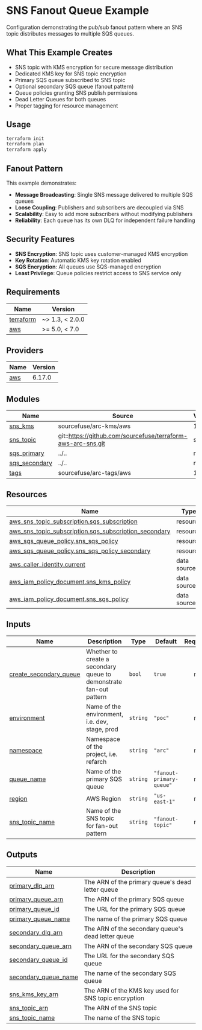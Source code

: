 # SNS Fanout Queue Example

Configuration demonstrating the pub/sub fanout pattern where an SNS topic distributes messages to multiple SQS queues.

## What This Example Creates

- SNS topic with KMS encryption for secure message distribution
- Dedicated KMS key for SNS topic encryption
- Primary SQS queue subscribed to SNS topic
- Optional secondary SQS queue (fanout pattern)
- Queue policies granting SNS publish permissions
- Dead Letter Queues for both queues
- Proper tagging for resource management

## Usage

```bash
terraform init
terraform plan
terraform apply
```

## Fanout Pattern

This example demonstrates:
- **Message Broadcasting**: Single SNS message delivered to multiple SQS queues
- **Loose Coupling**: Publishers and subscribers are decoupled via SNS
- **Scalability**: Easy to add more subscribers without modifying publishers
- **Reliability**: Each queue has its own DLQ for independent failure handling

## Security Features

- **SNS Encryption**: SNS topic uses customer-managed KMS encryption
- **Key Rotation**: Automatic KMS key rotation enabled
- **SQS Encryption**: All queues use SQS-managed encryption
- **Least Privilege**: Queue policies restrict access to SNS service only

<!-- BEGINNING OF PRE-COMMIT-TERRAFORM DOCS HOOK -->
## Requirements

| Name | Version |
|------|---------|
| <a name="requirement_terraform"></a> [terraform](#requirement\_terraform) | ~> 1.3, < 2.0.0 |
| <a name="requirement_aws"></a> [aws](#requirement\_aws) | >= 5.0, < 7.0 |

## Providers

| Name | Version |
|------|---------|
| <a name="provider_aws"></a> [aws](#provider\_aws) | 6.17.0 |

## Modules

| Name | Source | Version |
|------|--------|---------|
| <a name="module_sns_kms"></a> [sns\_kms](#module\_sns\_kms) | sourcefuse/arc-kms/aws | 1.0.11 |
| <a name="module_sns_topic"></a> [sns\_topic](#module\_sns\_topic) | git::https://github.com/sourcefuse/terraform-aws-arc-sns.git | sns |
| <a name="module_sqs_primary"></a> [sqs\_primary](#module\_sqs\_primary) | ../.. | n/a |
| <a name="module_sqs_secondary"></a> [sqs\_secondary](#module\_sqs\_secondary) | ../.. | n/a |
| <a name="module_tags"></a> [tags](#module\_tags) | sourcefuse/arc-tags/aws | 1.2.3 |

## Resources

| Name | Type |
|------|------|
| [aws_sns_topic_subscription.sqs_subscription](https://registry.terraform.io/providers/hashicorp/aws/latest/docs/resources/sns_topic_subscription) | resource |
| [aws_sns_topic_subscription.sqs_subscription_secondary](https://registry.terraform.io/providers/hashicorp/aws/latest/docs/resources/sns_topic_subscription) | resource |
| [aws_sqs_queue_policy.sns_sqs_policy](https://registry.terraform.io/providers/hashicorp/aws/latest/docs/resources/sqs_queue_policy) | resource |
| [aws_sqs_queue_policy.sns_sqs_policy_secondary](https://registry.terraform.io/providers/hashicorp/aws/latest/docs/resources/sqs_queue_policy) | resource |
| [aws_caller_identity.current](https://registry.terraform.io/providers/hashicorp/aws/latest/docs/data-sources/caller_identity) | data source |
| [aws_iam_policy_document.sns_kms_policy](https://registry.terraform.io/providers/hashicorp/aws/latest/docs/data-sources/iam_policy_document) | data source |
| [aws_iam_policy_document.sns_sqs_policy](https://registry.terraform.io/providers/hashicorp/aws/latest/docs/data-sources/iam_policy_document) | data source |

## Inputs

| Name | Description | Type | Default | Required |
|------|-------------|------|---------|:--------:|
| <a name="input_create_secondary_queue"></a> [create\_secondary\_queue](#input\_create\_secondary\_queue) | Whether to create a secondary queue to demonstrate fan-out pattern | `bool` | `true` | no |
| <a name="input_environment"></a> [environment](#input\_environment) | Name of the environment, i.e. dev, stage, prod | `string` | `"poc"` | no |
| <a name="input_namespace"></a> [namespace](#input\_namespace) | Namespace of the project, i.e. refarch | `string` | `"arc"` | no |
| <a name="input_queue_name"></a> [queue\_name](#input\_queue\_name) | Name of the primary SQS queue | `string` | `"fanout-primary-queue"` | no |
| <a name="input_region"></a> [region](#input\_region) | AWS Region | `string` | `"us-east-1"` | no |
| <a name="input_sns_topic_name"></a> [sns\_topic\_name](#input\_sns\_topic\_name) | Name of the SNS topic for fan-out pattern | `string` | `"fanout-topic"` | no |

## Outputs

| Name | Description |
|------|-------------|
| <a name="output_primary_dlq_arn"></a> [primary\_dlq\_arn](#output\_primary\_dlq\_arn) | The ARN of the primary queue's dead letter queue |
| <a name="output_primary_queue_arn"></a> [primary\_queue\_arn](#output\_primary\_queue\_arn) | The ARN of the primary SQS queue |
| <a name="output_primary_queue_id"></a> [primary\_queue\_id](#output\_primary\_queue\_id) | The URL for the primary SQS queue |
| <a name="output_primary_queue_name"></a> [primary\_queue\_name](#output\_primary\_queue\_name) | The name of the primary SQS queue |
| <a name="output_secondary_dlq_arn"></a> [secondary\_dlq\_arn](#output\_secondary\_dlq\_arn) | The ARN of the secondary queue's dead letter queue |
| <a name="output_secondary_queue_arn"></a> [secondary\_queue\_arn](#output\_secondary\_queue\_arn) | The ARN of the secondary SQS queue |
| <a name="output_secondary_queue_id"></a> [secondary\_queue\_id](#output\_secondary\_queue\_id) | The URL for the secondary SQS queue |
| <a name="output_secondary_queue_name"></a> [secondary\_queue\_name](#output\_secondary\_queue\_name) | The name of the secondary SQS queue |
| <a name="output_sns_kms_key_arn"></a> [sns\_kms\_key\_arn](#output\_sns\_kms\_key\_arn) | The ARN of the KMS key used for SNS topic encryption |
| <a name="output_sns_topic_arn"></a> [sns\_topic\_arn](#output\_sns\_topic\_arn) | The ARN of the SNS topic |
| <a name="output_sns_topic_name"></a> [sns\_topic\_name](#output\_sns\_topic\_name) | The name of the SNS topic |
<!-- END OF PRE-COMMIT-TERRAFORM DOCS HOOK -->
